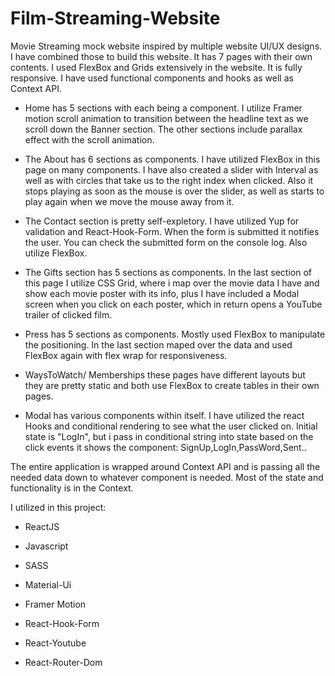 # Film-Streaming-Website

Movie Streaming mock website inspired by multiple website UI/UX designs. I have combined those to build this website. It has 7 pages with their own contents. I used FlexBox and Grids extensively in the website. It is fully responsive. I have used functional components and hooks as well as Context API.


* Home has 5 sections with each being a component. I utilize Framer motion scroll animation to transition between the headline text as we scroll down the Banner section. The other sections include parallax effect with the scroll animation.

* The About has 6 sections as components. I have utilized FlexBox in this page on many components. I have also created a slider with Interval as well as with circles that take us to the right index when clicked. Also it stops playing as soon as the mouse is over the slider, as well as starts to play again when we move the mouse away from it.

* The Contact section is pretty self-expletory. I have utilized Yup for validation and React-Hook-Form. When the form is submitted it notifies the user. You can check the submitted form on the console log. Also utilize FlexBox.

* The Gifts section has 5 sections as components. In the last section of this page I utilize CSS Grid, where i map over the movie data I have and show each movie poster with its info, plus I have included a Modal screen when you click on each poster, which in return opens a YouTube trailer of clicked film.

* Press has 5 sections as components. Mostly used FlexBox to manipulate the positioning. In the last section maped over the data and used FlexBox again with flex wrap for responsiveness.

* WaysToWatch/ Memberships these pages have different layouts but they are pretty static and both use FlexBox to create tables in their own pages.

* Modal has various components within itself. I have utilized the react Hooks and conditional rendering to see what the user clicked on. Initial state is "LogIn", but i pass in conditional string into state based on the click events it shows the component: SignUp,LogIn,PassWord,Sent..

The entire application is wrapped around Context API and is passing all the needed data down to whatever component is needed. Most of the state and functionality is in the Context.

I utilized in this project:

* ReactJS

* Javascript

* SASS

* Material-Ui

* Framer Motion

* React-Hook-Form

* React-Youtube

* React-Router-Dom



